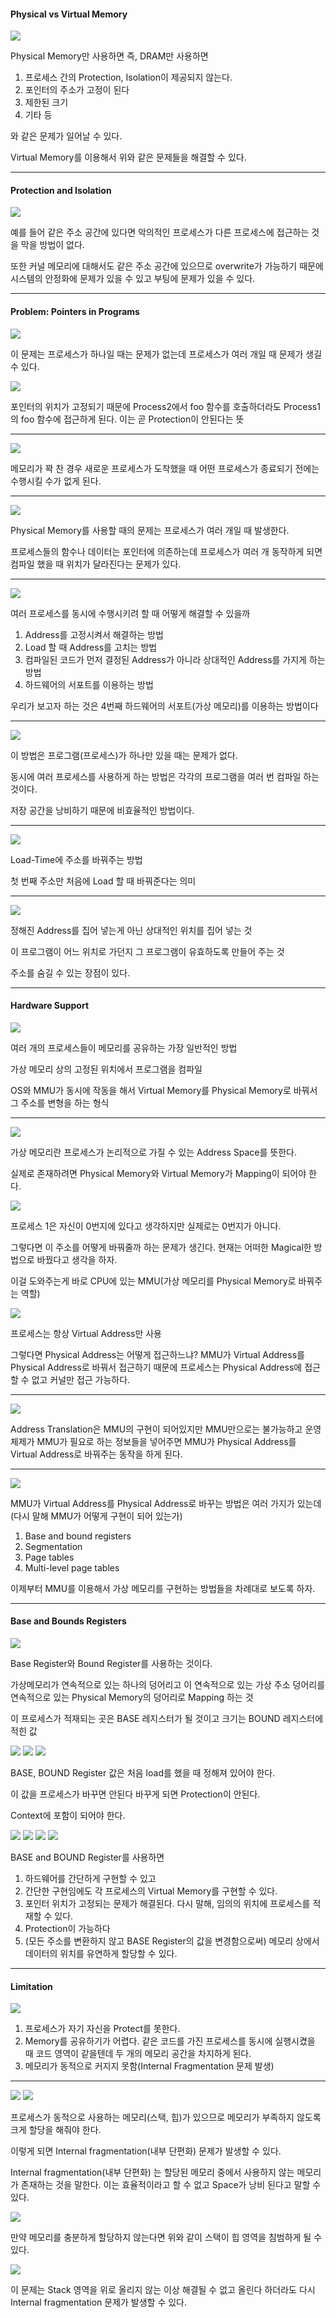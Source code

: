 #### Physical vs Virtual Memory

<img src="./Images/virtualmemory1.png" /> 

Physical Memory만 사용하면 즉, DRAM만 사용하면 

1. 프로세스 간의 Protection, Isolation이 제공되지 않는다.
2. 포인터의 주소가 고정이 된다
3. 제한된 크기
4. 기타 등

와 같은 문제가 일어날 수 있다.

Virtual Memory를 이용해서 위와 같은 문제들을 해결할 수 있다.

----

#### Protection and Isolation

<img src="./Images/virtualmemory2.png" />

예를 들어 같은 주소 공간에 있다면 악의적인 프로세스가 다른 프로세스에 접근하는 것을 막을 방법이 없다.

또한 커널 메모리에 대해서도 같은 주소 공간에 있으므로 overwrite가 가능하기 때문에 시스템의 안정화에 문제가 있을 수 있고 부팅에 문제가 있을 수 있다. 

----

#### Problem: Pointers in Programs

<img src="./Images/virtualmemory3.png" />

이 문제는 프로세스가 하나일 때는 문제가 없는데 프로세스가 여러 개일 때 문제가 생길 수 있다.

<img src="./Images/virtualmemory6.png" />

포인터의 위치가 고정되기 때문에 Process2에서 foo 함수를 호출하더라도 Process1의 foo 함수에 접근하게 된다. 이는 곧 Protection이 안된다는 뜻

----

<img src="./Images/virtualmemory5.png" />

메모리가 꽉 찬 경우 새로운 프로세스가 도착했을 때 어떤 프로세스가 종료되기 전에는 수행시킬 수가 없게 된다.

----

<img src="./Images/virtualmemory7.png" />

Physical Memory를 사용할 때의 문제는 프로세스가 여러 개일 때 발생한다.

프로세스들의 함수나 데이터는 포인터에 의존하는데 프로세스가 여러 개 동작하게 되면 컴파일 했을 때 위치가 달라진다는 문제가 있다.

----

<img src="./Images/virtualmemory8.png" />

여러 프로세스를 동시에 수행시키려 할 때 어떻게 해결할 수 있을까

1. Address를 고정시켜서 해결하는 방법
2. Load 할 때 Address를 고치는 방법
3. 컴파일된 코드가 먼저 결정된 Address가 아니라 상대적인 Address를 가지게 하는 방법
4. 하드웨어의 서포트를 이용하는 방법

우리가 보고자 하는 것은 4번째 하드웨어의 서포트(가상 메모리)를 이용하는 방법이다

----

<img src="./Images/virtualmemory9.png" />

이 방법은 프로그램(프로세스)가 하나만 있을 때는 문제가 없다. 

동시에 여러 프로세스를 사용하게 하는 방법은 각각의 프로그램을 여러 번 컴파일 하는 것이다. 

저장 공간을 낭비하기 때문에 비효율적인 방법이다.

----

<img src="./Images/virtualmemory10.png" />

Load-Time에 주소를 바꿔주는 방법

첫 번째 주소만 처음에 Load 할 때 바꿔준다는 의미

----

<img src="./Images/virtualmemory11.png" />

정해진 Address를 집어 넣는게 아닌 상대적인 위치를 집어 넣는 것

이 프로그램이 어느 위치로 가던지 그 프로그램이 유효하도록 만들어 주는 것

주소를 숨길 수 있는 장점이 있다.

----

#### Hardware Support

<img src="./Images/virtualmemory12.png" />

여러 개의 프로세스들이 메모리를 공유하는 가장 일반적인 방법

가상 메모리 상의 고정된 위치에서 프로그램을 컴파일

OS와 MMU가 동시에 작동을 해서 Virtual Memory를 Physical Memory로 바꿔서 그 주소를 변형을 하는 형식

----

<img src="./Images/virtualmemory13.png" />

가상 메모리란 프로세스가 논리적으로 가질 수 있는 Address Space를 뜻한다.

실제로 존재하려면 Physical Memory와 Virtual Memory가 Mapping이 되어야 한다.

<img src="./Images/virtualmemory14.png" />

프로세스 1은 자신이 0번지에 있다고 생각하지만 실제로는 0번지가 아니다. 

그렇다면 이 주소를 어떻게 바꿔줄까 하는 문제가 생긴다. 현재는 어떠한 Magical한 방법으로 바꿨다고 생각을 하자. 

이걸 도와주는게 바로 CPU에 있는 MMU(가상 메모리를 Physical Memory로 바꿔주는 역할)

<img src="./Images/virtualmemory17.png" />

프로세스는 항상 Virtual Address만 사용 

그렇다면 Physical Address는 어떻게 접근하느냐? MMU가 Virtual Address를 Physical Address로 바꿔서 접근하기 때문에 프로세스는 Physical Address에 접근할 수 없고 커널만 접근 가능하다.

----

<img src="./Images/virtualmemory15.png" />

Address Translation은 MMU의 구현이 되어있지만 MMU만으로는 불가능하고 운영체제가 MMU가 필요로 하는 정보들을 넣어주면 MMU가 Physical Address를 Virtual Address로 바꿔주는 동작을 하게 된다.

----

<img src="./Images/virtualmemory16.png" />

MMU가 Virtual Address를 Physical Address로 바꾸는 방법은 여러 가지가 있는데 (다시 말해 MMU가 어떻게 구현이 되어 있는가)

1. Base and bound registers
2. Segmentation
3. Page tables
4. Multi-level page tables

이제부터 MMU를 이용해서 가상 메모리를 구현하는 방법들을 차례대로 보도록 하자.

----

#### Base and Bounds Registers

<img src="./Images/virtualmemory18.png" />

Base Register와 Bound Register를 사용하는 것이다. 

가상메모리가 연속적으로 있는 하나의 덩어리고 이 연속적으로 있는 가상 주소 덩어리를 연속적으로 있는 Physical  Memory의 덩어리로 Mapping 하는 것

이 프로세스가 적재되는 곳은 BASE 레지스터가 될 것이고 크기는 BOUND 레지스터에 적힌 값

<img src="./Images/virtualmemory19.png" />

<img src="./Images/virtualmemory20.png" />

<img src="./Images/virtualmemory21.png" />

BASE, BOUND Register 값은 처음 load를 했을 때 정해져 있어야 한다. 

이 값을 프로세스가 바꾸면 안된다 바꾸게 되면 Protection이 안된다.

Context에 포함이 되어야 한다.

<img src="./Images/virtualmemory22.png" />

<img src="./Images/virtualmemory23.png" />

<img src="./Images/virtualmemory24.png" />

<img src="./Images/virtualmemory25.png" />

BASE and BOUND Register를 사용하면 

1. 하드웨어를 간단하게 구현할 수 있고
2. 간단한 구현임에도 각 프로세스의 Virtual Memory를 구현할 수 있다.
3. 포인터 위치가 고정되는 문제가 해결된다. 다시 말해, 임의의 위치에 프로세스를 적재할 수 있다.
4. Protection이 가능하다
5. (모든 주소를 변환하지 않고 BASE Register의 값을 변경함으로써) 메모리 상에서 데이터의 위치를 유연하게 할당할 수 있다.

----

#### Limitation

<img src="./Images/virtualmemory26.png" />

1. 프로세스가 자기 자신을 Protect를 못한다.
2. Memory를 공유하기가 어렵다. 같은 코드를 가진 프로세스를 동시에 실행시켰을 때 코드 영역이 같을텐데 두 개의 메모리 공간을 차지하게 된다.
3. 메모리가 동적으로 커지지 못함(Internal Fragmentation 문제 발생)

----

<img src="./Images/virtualmemory27.png" />

<img src="./Images/virtualmemory28.png" />

프로세스가 동적으로 사용하는 메모리(스택, 힙)가 있으므로 메모리가 부족하지 않도록 크게 할당을 해줘야 한다.

이렇게 되면 Internal fragmentation(내부 단편화) 문제가 발생할 수 있다.

Internal fragmentation(내부 단편화) 는 할당된 메모리 중에서 사용하지 않는 메모리가 존재하는 것을 말한다. 이는 효율적이라고 할 수 없고 Space가 낭비 된다고 말할 수 있다.

<img src="./Images/virtualmemory29.png" />

만약 메모리를 충분하게 할당하지 않는다면 위와 같이 스택이 힙 영역을 침범하게 될 수 있다.

<img src="./Images/virtualmemory30.png" />



이 문제는 Stack 영역을 위로 올리지 않는 이상 해결될 수 없고 올린다 하더라도 다시 Internal fragmentation 문제가 발생할 수 있다.
